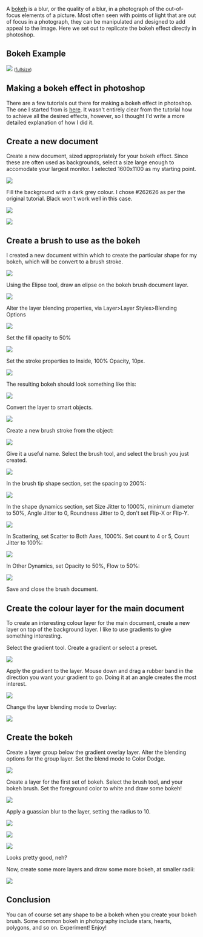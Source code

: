 <div id="wikitext">

<span id="excerpt"></span> A [bokeh](http://en.wikipedia.org/wiki/Bokeh)
is a blur, or the quality of a blur, in a photograph of the out-of-focus
elements of a picture. Most often seen with points of light that are out
of focus in a photograph, they can be manipulated and designed to add
appeal to the image. Here we set out to replicate the bokeh effect
directly in photoshop. <span id="excerptend"></span>

<div class="vspace">

</div>

Bokeh Example
-------------

<div>

![](http://wiki.tamouse.org?n=uploads.Technology.BokehEffect.Bokeh-Tutorial-Example-thumb.jpg)
<span
style="font-size:83%">([fullsize](http://wiki.tamouse.org?n=uploads.Technology.BokehEffect.Bokeh-Tutorial-Example.jpg))</span>

</div>

<div class="vspace">

</div>

Making a bokeh effect in photoshop
----------------------------------

There are a few tutorials out there for making a bokeh effect in
photoshop. The one I started from is
[here](http://abduzeedo.com/awesome-digital-bokeh-effect-photoshop). It
wasn't entirely clear from the tutorial how to achieve all the desired
effects, however, so I thought I'd write a more detailed explanation of
how I did it.

<div class="vspace">

</div>

Create a new document
---------------------

Create a new document, sized appropriately for your bokeh effect. Since
these are often used as backgrounds, select a size large enough to
accomodate your largest monitor. I selected 1600x1100 as my starting
point.

<div class="vspace">

</div>

<div>

![](http://wiki.tamouse.org?n=uploads.Technology.BokehEffect.bokehtut-create-new-document-thumb.png)

</div>

Fill the background with a dark grey colour. I chose \#262626 as per the
original tutorial. Black won't work well in this case.

<div class="vspace">

</div>

<div>

![](http://wiki.tamouse.org?n=uploads.Technology.BokehEffect.bokehtut-select-background-colour-thumb.png)

</div>

<div class="vspace">

</div>

<div>

![](http://wiki.tamouse.org?n=uploads.Technology.BokehEffect.bokehtut-fill-background-layer-thumb.png)

</div>

<div class="vspace">

</div>

Create a brush to use as the bokeh
----------------------------------

I created a new document within which to create the particular shape for
my bokeh, which will be convert to a brush stroke.

<div class="vspace">

</div>

<div>

![](http://wiki.tamouse.org?n=uploads.Technology.BokehEffect.bokehtut-create-brush-document-thumb.png)

</div>

Using the Elipse tool, draw an elipse on the bokeh brush document layer.

<div class="vspace">

</div>

<div>

![](http://wiki.tamouse.org?n=uploads.Technology.BokehEffect.bokehtut-draw-bokeh-brush-shape-thumb.png)

</div>

Alter the layer blending properties, via Layer\>Layer Styles\>Blending
Options

<div class="vspace">

</div>

<div>

![](http://wiki.tamouse.org?n=uploads.Technology.BokehEffect.bokehtut-layer-layerstyle-blendingproperties-thumb.png)

</div>

Set the fill opacity to 50%

<div class="vspace">

</div>

<div>

![](http://wiki.tamouse.org?n=uploads.Technology.BokehEffect.bokehtut-brush-layeroptions-setfillopacity-thumb.png)

</div>

Set the stroke properties to Inside, 100% Opacity, 10px.

<div class="vspace">

</div>

<div>

![](http://wiki.tamouse.org?n=uploads.Technology.BokehEffect.bokehtut-brush-layeroptions-strokeproperties-thumb.png)

</div>

The resulting bokeh should look something like this:

<div class="vspace">

</div>

<div>

![](http://wiki.tamouse.org?n=uploads.Technology.BokehEffect.bokehtut-brush-layeroptions-results-thumb.png)

</div>

Convert the layer to smart objects.

<div class="vspace">

</div>

<div>

![](http://wiki.tamouse.org?n=uploads.Technology.BokehEffect.bokehtut-brush-converttosmartobjects-thumb.png)

</div>

Create a new brush stroke from the object:

<div class="vspace">

</div>

<div>

![](http://wiki.tamouse.org?n=uploads.Technology.BokehEffect.bokehtut-definebrush-thumb.png)

</div>

Give it a useful name. Select the brush tool, and select the brush you
just created.

<div class="vspace">

</div>

<div>

![](http://wiki.tamouse.org?n=uploads.Technology.BokehEffect.bokehtut-select-bokeh-brush-thumb.png)

</div>

In the brush tip shape section, set the spacing to 200%:

<div class="vspace">

</div>

<div>

![](http://wiki.tamouse.org?n=uploads.Technology.BokehEffect.bokehtut-brush-set-spacing-thumb.png)

</div>

In the shape dynamics section, set Size Jitter to 1000%, minimum
diameter to 50%, Angle Jitter to 0, Roundness Jitter to 0, don't set
Flip-X or Flip-Y.

<div class="vspace">

</div>

<div>

![](http://wiki.tamouse.org?n=uploads.Technology.BokehEffect.bokehtut-brush-shapedynamics-thumb.png)

</div>

In Scattering, set Scatter to Both Axes, 1000%. Set count to 4 or 5,
Count Jitter to 100%:

<div class="vspace">

</div>

<div>

![](http://wiki.tamouse.org?n=uploads.Technology.BokehEffect.bokehtut-brush-scattering-thumb.png)

</div>

In Other Dynamics, set Opacity to 50%, Flow to 50%:

<div class="vspace">

</div>

<div>

![](http://wiki.tamouse.org?n=uploads.Technology.BokehEffect.bokehtut-brush-otherdynamics-thumb.png)

</div>

Save and close the brush document.

<div class="vspace">

</div>

Create the colour layer for the main document
---------------------------------------------

To create an interesting colour layer for the main document, create a
new layer on top of the background layer. I like to use gradients to
give something interesting.

Select the gradient tool. Create a gradient or select a preset.

<div class="vspace">

</div>

<div>

![](http://wiki.tamouse.org?n=uploads.Technology.BokehEffect.bokehtut-creating-gradient-thumb.png)

</div>

Apply the gradient to the layer. Mouse down and drag a rubber band in
the direction you want your gradient to go. Doing it at an angle creates
the most interest.

<div class="vspace">

</div>

<div>

![](http://wiki.tamouse.org?n=uploads.Technology.BokehEffect.bokehtut-applygradient-thumb.png)

</div>

Change the layer blending mode to Overlay:

<div class="vspace">

</div>

<div>

![](http://wiki.tamouse.org?n=uploads.Technology.BokehEffect.bokehtut-gradientlayer-blendingoptions-thumb.png)

</div>

<div class="vspace">

</div>

Create the bokeh
----------------

Create a layer group below the gradient overlay layer. Alter the
blending options for the group layer. Set the blend mode to Color Dodge.

<div class="vspace">

</div>

<div>

![](http://wiki.tamouse.org?n=uploads.Technology.BokehEffect.bokehtut-create-bokeh-group-layer-thumb.png)

</div>

Create a layer for the first set of bokeh. Select the brush tool, and
your bokeh brush. Set the foreground color to white and draw some bokeh!

<div class="vspace">

</div>

<div>

![](http://wiki.tamouse.org?n=uploads.Technology.BokehEffect.bokehtut-draw-big-bokeh-thumb.png)

</div>

Apply a guassian blur to the layer, setting the radius to 10.

<div class="vspace">

</div>

<div>

![](http://wiki.tamouse.org?n=uploads.Technology.BokehEffect.bokehtut-select-gaussianblur-thumb.png)

</div>

<div class="vspace">

</div>

<div>

![](http://wiki.tamouse.org?n=uploads.Technology.BokehEffect.bokehtut-set-blur-radius-thumb.png)

</div>

<div class="vspace">

</div>

<div>

![](http://wiki.tamouse.org?n=uploads.Technology.BokehEffect.bokehtut-result-of-blur-thumb.png)

</div>

Looks pretty good, neh?

Now, create some more layers and draw some more bokeh, at smaller radii:

<div class="vspace">

</div>

<div>

![](http://wiki.tamouse.org?n=uploads.Technology.BokehEffect.bokehtut-3-layers-of-bokeh-thumb.png)

</div>

<div class="vspace">

</div>

Conclusion
----------

You can of course set any shape to be a bokeh when you create your bokeh
brush. Some common bokeh in photography include stars, hearts, polygons,
and so on. Experiment! Enjoy!

<div class="vspace">

</div>

</div>

